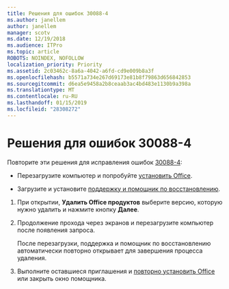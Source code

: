 ```yaml
---
title: Решения для ошибок 30088-4
ms.author: janellem
author: janellem
manager: scotv
ms.date: 12/19/2018
ms.audience: ITPro
ms.topic: article
ROBOTS: NOINDEX, NOFOLLOW
localization_priority: Priority
ms.assetid: 2c03462c-8a6a-4042-a6fd-cd9e009b8a3f
ms.openlocfilehash: b5571a734e267d69173e81b8f79863d656842853
ms.sourcegitcommit: d6ea5e9458a2b8ceaab3ac4bd483e1130b9a398a
ms.translationtype: MT
ms.contentlocale: ru-RU
ms.lasthandoff: 01/15/2019
ms.locfileid: "28308272"
---
```

# <a name="solutions-for-error-30088-4"></a>Решения для ошибок 30088-4

Повторите эти решения для исправления ошибок [30088-4](https://support.office.com/article/d5df89a9-0507-4b4c-92f9-22f457e630aa?wt.mc_id=Alchemy_ClientDIA):
  
- Перезагрузите компьютер и попробуйте [установить Office](https://portal.office.com/OLS/MySoftware.aspx).
    
- Загрузите и установите [поддержку и помощник по восстановлению](https://aka.ms/SARA-OfficeUninstall-Alchemy).
    
1. При открытии, **Удалить Office продуктов** выберите версию, которую нужно удалить и нажмите кнопку **Далее**. 
    
2. Продолжение прохода через экранов и перезагрузите компьютер после появления запроса.
    
    После перезагрузки, поддержка и помощник по восстановлению автоматически повторно открывает для завершения процесса удаления.
    
3. Выполните оставшиеся приглашения и [повторно установить Office](https://portal.office.com/OLS/MySoftware.aspx) или закрыть окно помощника. 
    

